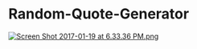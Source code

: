 # Random-Quote-Generator
[![Screen Shot 2017-01-19 at 6.33.36 PM.png](https://s30.postimg.org/el2e991sh/Screen_Shot_2017_01_19_at_6_33_36_PM.png)](https://postimg.org/image/rcgkfrbkd/)
